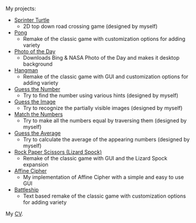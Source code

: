 My projects:

- [Sprinter Turtle](https://berkerol.github.io/sprinter-turtle)
  - 2D top down road crossing game (designed by myself)
- [Pong](https://berkerol.github.io/pong)
  - Remake of the classic game with customization options for adding variety
- [Photo of the Day](https://berkerol.github.io/photo-of-the-day)
  - Downloads Bing & NASA Photo of the Day and makes it desktop background
- [Hangman](https://berkerol.github.io/hangman)
  - Remake of the classic game with GUI and customization options for adding variety
- [Guess the Number](https://berkerol.github.io/guess-the-number)
  - Try to find the number using various hints (designed by myself)
- [Guess the Image](https://berkerol.github.io/guess-the-image)
  - Try to recognize the partially visible images (designed by myself)
- [Match the Numbers](https://berkerol.github.io/match-the-numbers)
  - Try to make all the numbers equal by traversing them (designed by myself)
- [Guess the Average](https://berkerol.github.io/guess-the-average)
  - Try to calculate the average of the appearing numbers (designed by myself)
- [Rock Paper Scissors (Lizard Spock)](https://berkerol.github.io/rock-paper-scissors-lizard-spock)
  - Remake of the classic game with GUI and the Lizard Spock expansion
- [Affine Cipher](https://berkerol.github.io/affine-cipher)
  - My implementation of Affine Cipher with a simple and easy to use GUI
- [Battleship](https://berkerol.github.io/battleship)
  - Text based remake of the classic game with customization options for adding variety

My [CV](https://berkerol.github.io/cv).
